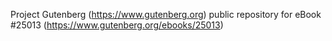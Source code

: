 Project Gutenberg (https://www.gutenberg.org) public repository for eBook #25013 (https://www.gutenberg.org/ebooks/25013)
